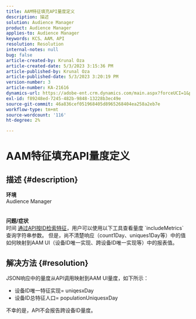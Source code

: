 ```yaml
---
title: AAM特征填充API量度定义
description: 描述
solution: Audience Manager
product: Audience Manager
applies-to: Audience Manager
keywords: KCS、AAM、API
resolution: Resolution
internal-notes: null
bug: false
article-created-by: Krunal Oza
article-created-date: 5/3/2023 3:15:36 PM
article-published-by: Krunal Oza
article-published-date: 5/3/2023 3:20:19 PM
version-number: 3
article-number: KA-21616
dynamics-url: https://adobe-ent.crm.dynamics.com/main.aspx?forceUCI=1&pagetype=entityrecord&etn=knowledgearticle&id=08ba1058-c5e9-ed11-a7c6-6045bd006b4b
exl-id: f89248ed-7245-482b-9848-13228b3ec49e
source-git-commit: 46a836cef051968405d8965268404ea258a2eb7e
workflow-type: tm+mt
source-wordcount: '116'
ht-degree: 2%

---
```


# AAM特征填充API量度定义

## 描述 {#description}

<b>环境</b><br>Audience Manager<br> <br> <br><b>问题/症状</b><br>时间 [通过API按ID检索特征](https://bank.demdex.com/portal/swagger/index.html#/Traits%20API/get_traits__sid_)，用户可以使用以下工具查看量度 `includeMetrics` 查询字符串参数。 但是，尚不清楚响应（count1Day、uniques1Day等）中的值如何映射到AAM UI（设备ID唯一实现、跨设备ID唯一实现等）中的报表值。 

## 解决方法 {#resolution}


JSON响应中的量度从API调用映射到AAM UI量度，如下所示：

- 设备ID唯一特征实现= uniqesxDay
- 设备ID总特征人口= populationUniquesxDay


不幸的是，API不会报告跨设备ID量度。
